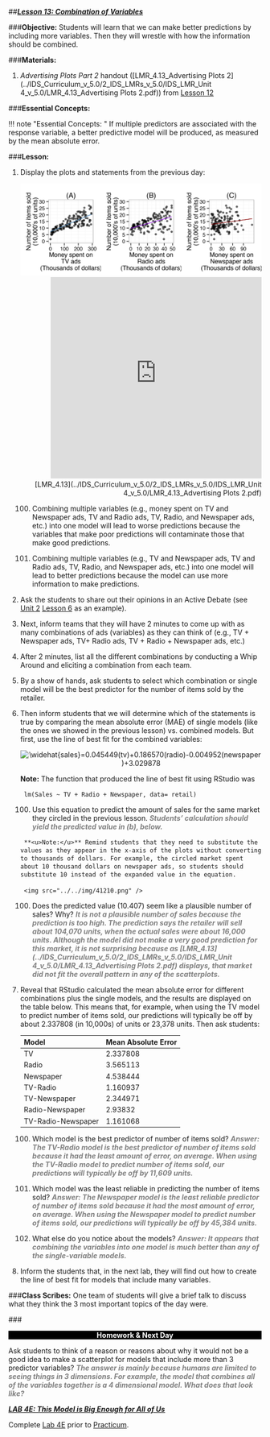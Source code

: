 ##***<u>Lesson 13: Combination of Variables</u>***

###**Objective:**
Students will learn that we can make better predictions by including more variables. Then they will wrestle
with how the information should be combined.

###**Materials:**
1. *Advertising Plots Part 2* handout ([LMR_4.13_Advertising Plots 2](../IDS_Curriculum_v_5.0/2_IDS_LMRs_v_5.0/IDS_LMR_Unit 4_v_5.0/LMR_4.13_Advertising Plots 2.pdf)) from [Lesson 12](lesson12.md)

###**Essential Concepts:**

!!! note "Essential Concepts: " 
    If multiple predictors are associated with the response variable, a better predictive model will be produced, as measured by the mean absolute error.

###**Lesson:**
1. Display the plots and statements from the previous day:

    <img src="../../img/41212.png" />    

    <div align="right"><iframe src="https://docs.google.com/viewerng/viewer?url=https://curriculum.idsucla.org/IDS_Curriculum_v_5.0/2_IDS_LMRs_v_5.0/IDS_LMR_Unit 4_v_5.0/LMR_4.13_Advertising Plots 2.pdf&embedded=true" style=" width:420px;height:400px;" frameborder="0"></iframe><br>[LMR_4.13](../IDS_Curriculum_v_5.0/2_IDS_LMRs_v_5.0/IDS_LMR_Unit 4_v_5.0/LMR_4.13_Advertising Plots 2.pdf)</div>

    100. Combining multiple variables (e.g., money spent on TV and Newspaper ads, TV and
    Radio ads, TV, Radio, and Newspaper ads, etc.) into one model will lead to worse
    predictions because the variables that make poor predictions will contaminate those that
    make good predictions.

    100. Combining multiple variables (e.g., TV and Newspaper ads, TV and Radio ads, TV,
    Radio, and Newspaper ads, etc.) into one model will lead to better predictions because
    the model can use more information to make predictions.

2. Ask the students to share out their opinions in an Active Debate (see [Unit 2](../unit2/overview.md) [Lesson 6](lesson6.md) as an
example).

3. Next, inform teams that they will have 2 minutes to come up with as many combinations of ads (variables) as they can think of (e.g., TV + Newspaper ads, TV+ Radio ads, TV + Radio +
Newspaper ads, etc.)

4. After 2 minutes, list all the different combinations by conducting a Whip Around and eliciting a combination from each team.

5. By a show of hands, ask students to select which combination or single model will be the best predictor for the number of items sold by the retailer.

6. Then inform students that we will determine which of the statements is true by comparing the mean absolute error (MAE) of single models (like the ones we showed in the previous lesson) vs. combined models. But first, use the line of best fit for the combined variables:

    <center><img src="https://latex.codecogs.com/gif.latex?\widehat{sales}=0.045449(tv)&plus;0.186570(radio)-0.004952(newspaper)&plus;3.029878" title="\widehat{sales}=0.045449(tv)+0.186570(radio)-0.004952(newspaper)+3.029878" /></center>

    **Note:** The function that produced the line of best fit using RStudio was

        lm(Sales ~ TV + Radio + Newspaper, data= retail)

    100. Use this equation to predict the amount of sales for the same market they circled in the previous lesson. <span style="color:grey">***Students’ calculation should yield the predicted value in (b), below.***</span>
    
        **<u>Note:</u>** Remind students that they need to substitute the values as they appear in the x-axis of the plots without converting to thousands of dollars. For example, the circled market spent about 10 thousand dollars on newspaper ads, so students should substitute 10 instead of the expanded value in the equation.

        <img src="../../img/41210.png" />

    100. Does the predicted value (10.407) seem like a plausible number of sales? Why? <span style="color:grey">***It is not a plausible number of sales because the prediction is too high. The prediction says the retailer will sell about 104,070 units, when the actual sales were about 16,000 units. Although the model did not make a very good prediction for this market, it is not surprising because as [LMR_4.13](../IDS_Curriculum_v_5.0/2_IDS_LMRs_v_5.0/IDS_LMR_Unit 4_v_5.0/LMR_4.13_Advertising Plots 2.pdf) displays, that market did not fit the overall pattern in any of the scatterplots.***</span>

7. Reveal that RStudio calculated the mean absolute error for different combinations plus the single models, and the results are displayed on the table below. This means that, for example, when using the TV model to predict number of items sold, our predictions will typically be off by about 2.337808 (in 10,000s) of units or 23,378 units. Then ask students:

    | Model | Mean Absolute Error |
    |--------------------|---------------------|
    | TV | 2.337808 |
    | Radio | 3.565113 |
    | Newspaper | 4.538444 |
    | TV-Radio | 1.160937 |
    | TV-Newspaper | 2.344971 |
    | Radio-Newspaper | 2.93832 |
    | TV-Radio-Newspaper | 1.161068 |

    100. Which model is the best predictor of number of items sold? <span style="color:grey">***Answer: The TV-Radio model is the best predictor of number of items sold because it had the least amount of error, on average. When using the TV-Radio model to predict number of items sold, our predictions will typically be off by 11,609 units.***</span>

    100. Which model was the least reliable in predicting the number of items sold? <span style="color:grey">***Answer: The Newspaper model is the least reliable predictor of number of items sold because it had the most amount of error, on average. When using the Newspaper model to predict number of items sold, our predictions will typically be off by 45,384 units.***</span>

    100. What else do you notice about the models? <span style="color:grey">***Answer: It appears that combining the variables into one model is much better than any of the single-variable models.***</span>

8. Inform the students that, in the next lab, they will find out how to create the line of best fit for models that include many variables.

###**Class Scribes:**
One team of students will give a brief talk to discuss what they think the 3 most important topics of the day were.

###<p style="background: black; color: white; text-align: center;">**Homework & Next Day**</p>
Ask students to think of a reason or reasons about why it would not be a good idea to make a scatterplot for models that include more than 3 predictor variables? <span style="color:grey">***The answer is mainly because humans are limited to seeing things in 3 dimensions. For example, the model that combines all of the variables together is a 4 dimensional model. What does that look like?***</span>

[<u>***LAB 4E: This Model is Big Enough for All of Us***</u>](lab4e.md)

Complete [Lab 4E](lab4e.md) prior to [Practicum](practicum1.md).